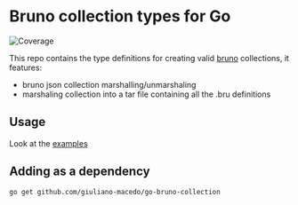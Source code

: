 # Bruno collection types for Go
![Coverage](https://img.shields.io/badge/Coverage-91.5%25-brightgreen)

This repo contains the type definitions for creating valid [bruno](https://github.com/usebruno/bruno) collections, it features:
* bruno json collection marshalling/unmarshaling
* marshaling collection into a tar file containing all the .bru definitions

## Usage

Look at the [examples](./examples/)

## Adding as a dependency
```
go get github.com/giuliano-macedo/go-bruno-collection
```


